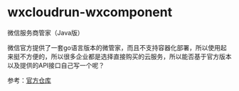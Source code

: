 # wxcloudrun-wxcomponent
微信服务商管家（Java版）

微信官方提供了一套go语言版本的微管家，而且不支持容器化部署，所以使用起来挺不方便的，所以很多企业都是选择直接购买的云服务，所以能否基于官方版本以及提供的API接口自己写一个呢？

参考：[官方仓库](https://github.com/WeixinCloud/wxcloudrun-wxcomponent)
